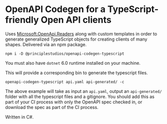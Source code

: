 # OpenAPI Codegen for a TypeScript-friendly Open API clients

Uses [Microsoft.OpenApi.Readers][1] along with custom templates in order to
generate generalized TypeScript objects for creating clients of many shapes.
Delivered via an npm package.

    npm i -D @principlestudios/openapi-codegen-typescript

You must also have `dotnet` 6.0 runtime installed on your machine.

This will provide a corresponding bin to generate the typescript files.

    openapi-codegen-typescript api.yaml api-generated/ -c

The above example will take as input an `api.yaml`, output an `api-generated/`
folder with all the typescript files and a gitignore. You should add this as
part of your CI process with only the OpenAPI spec checked in, or download the
spec as part of the CI process.

Written in C#.

[1]: https://www.nuget.org/packages/Microsoft.OpenApi.Readers
